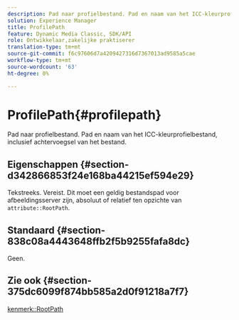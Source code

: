 ```yaml
---
description: Pad naar profielbestand. Pad en naam van het ICC-kleurprofielbestand, inclusief achtervoegsel van het bestand.
solution: Experience Manager
title: ProfilePath
feature: Dynamic Media Classic, SDK/API
role: Ontwikkelaar,zakelijke praktiserer
translation-type: tm+mt
source-git-commit: f6c97606d7a4209427316d7367013ad9585a5cae
workflow-type: tm+mt
source-wordcount: '63'
ht-degree: 0%

---
```



# ProfilePath{#profilepath}

Pad naar profielbestand. Pad en naam van het ICC-kleurprofielbestand, inclusief achtervoegsel van het bestand.

## Eigenschappen {#section-d342866853f24e168ba44215ef594e29}

Tekstreeks. Vereist. Dit moet een geldig bestandspad voor afbeeldingsserver zijn, absoluut of relatief ten opzichte van `attribute::RootPath`.

## Standaard {#section-838c08a4443648ffb2f5b9255fafa8dc}

Geen.

## Zie ook {#section-375dc6099f874bb585a2d0f91218a7f7}

[kenmerk::RootPath](../../../../../is-api/image-catalog/image-serving-api-ref/c-image-catalog-reference/c-attributes-reference/r-rootpath.md#reference-17d57e5967be403b8408fa7214017494)
